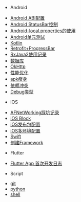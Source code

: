 * Android

 - [Android ABI配置](Android/Android%20ABI配置.md)
 - [Android StatusBar控制](Android/Android%20StatusBar控制.md)
 - [Android-local.properties的使用](Android/Android-local.properties的使用.md)
 - [Android单元测试](Android/Android单元测试.md)
 - [Kotlin](Android/Kotlin.md)
 - [Retrofit+ProgressBar](Android/Retrofit+ProgressBar.md)
 - [RxJava2使用记录](Android/RxJava2使用记录.md)
 - [数据库](Android/数据库.md)
 - [OkHttp](Android/OkHttp.md)
 - [性能优化](Android/性能优化.md)
 - [apk瘦身](Android/APK瘦身.md)
 - [依赖冲突](Android/dependency-conflict.md)
 - [Debug类型](Android/debug-type.md)

* iOS

 - [AFNetWorking踩坑记录](iOS/AFNetWorking踩坑记录.md)
 - [iOS Block](iOS/iOS%20Block.md)
 - [iOS发布包配置](iOS/iOS发布包配置.md)
 - [iOS多环境配置](iOS/iOS多环境配置.md)
 - [Swift](iOS/Swift.md)
 - [创建Framework](iOS/创建Framework.md)

* Flutter

 - [Flutter App 首次开发日志](Flutter/FirstApp.md)

* Script

 - [git](script/git.md)
 - [python](script/python.md)
 - [shell](script/shell.md)